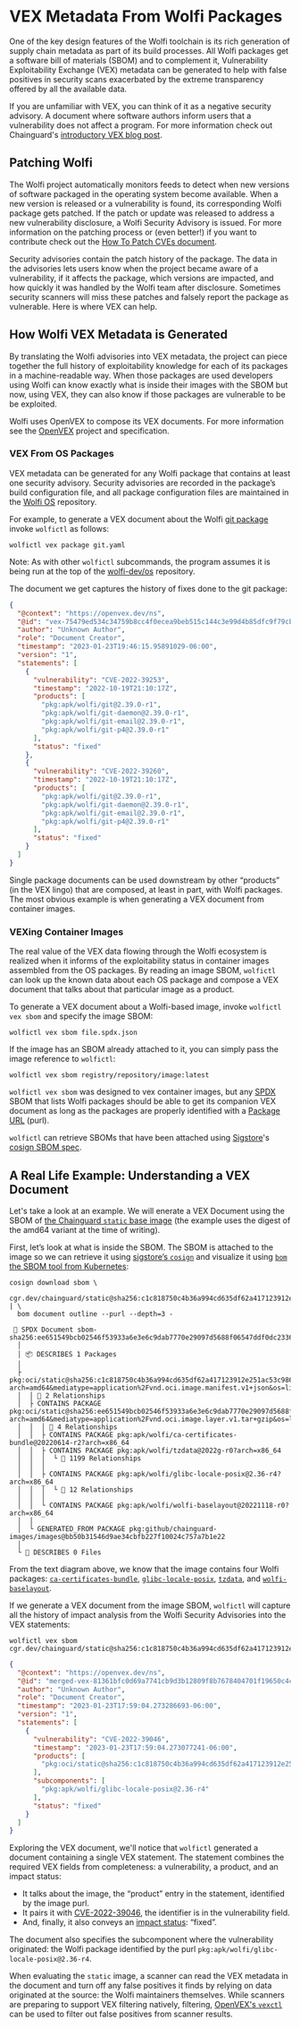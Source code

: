 # VEX Metadata From Wolfi Packages 

One of the key design features of the Wolfi toolchain is its rich generation
of supply chain metadata as part of its build processes. All Wolfi packages
get a software bill of materials (SBOM) and to complement it, Vulnerability
Exploitability Exchange (VEX) metadata can be generated to help with false
positives in security scans exacerbated by the extreme transparency offered
by all the available data.

If you are unfamiliar with VEX, you can think of it as a negative security
advisory. A document where software authors inform users that a vulnerability
does not affect a program. For more information check out Chainguard's
[introductory VEX blog post](https://www.chainguard.dev/unchained/understanding-the-promise-of-vex).

## Patching Wolfi

The Wolfi project automatically monitors feeds to detect when new versions of
software packaged in the operating system become available. When a new version
is released or a vulnerability is found, its corresponding Wolfi package gets
patched. If the patch or update was released to address a new vulnerability 
disclosure, a Wolfi Security Advisory is issued. For more information on 
the patching process or (even better!) if you want to contribute check out the
[How To Patch CVEs document](https://github.com/wolfi-dev/os/blob/main/HOW_TO_PATCH_CVES.md).

Security advisories contain the patch history of the package. The data in the
advisories lets users know when the project became aware of a vulnerability, if
it affects the package, which versions are impacted, and how quickly it was
handled by the Wolfi team after disclosure. Sometimes security scanners will
miss these patches and falsely report the package as vulnerable. Here is where
VEX can help.

## How Wolfi VEX Metadata is Generated

By translating the Wolfi advisories into VEX metadata, the project can piece
together the full history of exploitability knowledge for each of its packages
in a machine-readable way. When those packages are used developers using Wolfi
can know exactly what is inside their images with the SBOM but now, using VEX,
they can also know if those packages are vulnerable to be be exploited.

Wolfi uses OpenVEX to compose its VEX documents. For more information see
the [OpenVEX](https://openvex.dev) project and specification.

### VEX From OS Packages

VEX metadata can be generated for any Wolfi package that contains at least one
security advisory. Security advisories are recorded in the package’s build
configuration file, and all package configuration files are maintained in the
[Wolfi OS](https://github.com/wolfi-dev/os) repository.

For example, to generate a VEX document about the Wolfi
[git package](https://github.com/wolfi-dev/os/blob/main/git.yaml) invoke
`wolfictl` as follows:

```console
wolfictl vex package git.yaml
```

Note: As with other `wolfictl` subcommands, the program assumes it is being run
at the top of the [wolfi-dev/os](https://github.com/wolfi-dev/os) repository.

The document we get captures the history of fixes done to the git package:

```json
{
  "@context": "https://openvex.dev/ns",
  "@id": "vex-75479ed534c34759b8cc4f0ecea9beb515c144c3e99d4b85dfc9f79cb39c5138",
  "author": "Unknown Author",
  "role": "Document Creator",
  "timestamp": "2023-01-23T19:46:15.95891029-06:00",
  "version": "1",
  "statements": [
    {
      "vulnerability": "CVE-2022-39253",
      "timestamp": "2022-10-19T21:10:17Z",
      "products": [
        "pkg:apk/wolfi/git@2.39.0-r1",
        "pkg:apk/wolfi/git-daemon@2.39.0-r1",
        "pkg:apk/wolfi/git-email@2.39.0-r1",
        "pkg:apk/wolfi/git-p4@2.39.0-r1"
      ],
      "status": "fixed"
    },
    {
      "vulnerability": "CVE-2022-39260",
      "timestamp": "2022-10-19T21:10:17Z",
      "products": [
        "pkg:apk/wolfi/git@2.39.0-r1",
        "pkg:apk/wolfi/git-daemon@2.39.0-r1",
        "pkg:apk/wolfi/git-email@2.39.0-r1",
        "pkg:apk/wolfi/git-p4@2.39.0-r1"
      ],
      "status": "fixed"
    }
  ]
}
```

Single package documents can be used downstream by other “products” (in the VEX
lingo) that are composed, at least in part, with Wolfi packages. The most
obvious example is when generating a VEX document from container images.

### VEXing Container Images

The real value of the VEX data flowing through the Wolfi ecosystem is realized
when it informs of the exploitability status in container images assembled from
the OS packages. By reading an image SBOM, `wolfictl` can look up the known data
about each OS package and compose a VEX document that talks about that
particular image as a product.

To generate a VEX document about a Wolfi-based image, invoke `wolfictl vex sbom`
and specify the image SBOM:

```
wolfictl vex sbom file.spdx.json
```

If the image has an SBOM already attached to it, you can simply pass the image
reference to `wolfictl`:

```
wolfictl vex sbom registry/repository/image:latest
```

`wolfictl vex sbom` was designed to vex container images, but any
[SPDX](https://spdx.dev/) SBOM that lists Wolfi packages should be able to get
its companion VEX document as long as the packages are properly identified with
a [Package URL](https://github.com/package-url/purl-spec) (purl).

`wolfictl` can retrieve SBOMs that have been attached using
[Sigstore](https://sigstore.dev/)'s
[cosign SBOM spec](https://github.com/sigstore/cosign/blob/main/specs/SBOM_SPEC.md).

## A Real Life Example: Understanding a VEX Document

Let's take a look at an example. We will enerate a VEX Document using the SBOM
of [the Chainguard `static` base image](https://github.com/chainguard-images/images/tree/main/images/static)
(the example uses the digest of the amd64 variant at the time of writing).

First, let’s look at what is inside the SBOM. The SBOM is attached to the image
so we can retrieve it using [sigstore’s `cosign`](https://github.com/sigstore/cosign/)
and visualize it using
[`bom` the SBOM tool from Kubernetes](http://github.com/kubernetes-sigs/bom):


```console
cosign download sbom \
  cgr.dev/chainguard/static@sha256:c1c818750c4b36a994cd635df62a417123912e251ac53c9866e5794f2de3d073 | \
  bom document outline --purl --depth=3 -

 📂 SPDX Document sbom-sha256:ee651549bcb02546f53933a6e3e6c9dab7770e29097d5688f06547ddf0dc2336
  │ 
  │ 📦 DESCRIBES 1 Packages
  │ 
  ├ pkg:oci/static@sha256:c1c818750c4b36a994cd635df62a417123912e251ac53c9866e5794f2de3d073?arch=amd64&mediatype=application%2Fvnd.oci.image.manifest.v1+json&os=linux
  │  │ 🔗 2 Relationships
  │  ├ CONTAINS PACKAGE pkg:oci/static@sha256:ee651549bcb02546f53933a6e3e6c9dab7770e29097d5688f06547ddf0dc2336?arch=amd64&mediatype=application%2Fvnd.oci.image.layer.v1.tar+gzip&os=linux
  │  │  │ 🔗 4 Relationships
  │  │  ├ CONTAINS PACKAGE pkg:apk/wolfi/ca-certificates-bundle@20220614-r2?arch=x86_64
  │  │  ├ CONTAINS PACKAGE pkg:apk/wolfi/tzdata@2022g-r0?arch=x86_64 
  │  │  │  └ 🔗 1199 Relationships
  │  │  │ 
  │  │  ├ CONTAINS PACKAGE pkg:apk/wolfi/glibc-locale-posix@2.36-r4?arch=x86_64
  │  │  │  └ 🔗 12 Relationships
  │  │  │ 
  │  │  └ CONTAINS PACKAGE pkg:apk/wolfi/wolfi-baselayout@20221118-r0?arch=x86_64
  │  │ 
  │  └ GENERATED_FROM PACKAGE pkg:github/chainguard-images/images@bb50b31546d9ae34cbfb227f10024c757a7b1e22
  │ 
  └ 📄 DESCRIBES 0 Files

```

From the text diagram above, we know that the image contains four Wolfi
packages: 
[`ca-certificates-bundle`](https://github.com/wolfi-dev/os/blob/main/ca-certificates.yaml),
[`glibc-locale-posix`](https://github.com/wolfi-dev/os/blob/2925e13da033d01c2494ebda57a12c25b51dd13f/glibc.yaml#L415),
[`tzdata`](https://github.com/wolfi-dev/os/blob/main/tzdata.yaml),
and
[`wolfi-baselayout`](https://github.com/wolfi-dev/os/blob/main/wolfi-baselayout.yaml).

If we generate a VEX document from the image SBOM, `wolfictl` will capture all
the history of impact analysis from the Wolfi Security Advisories into the
VEX statements:

```console
wolfictl vex sbom cgr.dev/chainguard/static@sha256:c1c818750c4b36a994cd635df62a417123912e251ac53c9866e5794f2de3d073
```

```json
{
  "@context": "https://openvex.dev/ns",
  "@id": "merged-vex-81361bfc0d69a7741cb9d3b12809f8b7678404701f19650c4c680477155de373",
  "author": "Unknown Author",
  "role": "Document Creator",
  "timestamp": "2023-01-23T17:59:04.273286693-06:00",
  "version": "1",
  "statements": [
    {
      "vulnerability": "CVE-2022-39046",
      "timestamp": "2023-01-23T17:59:04.273077241-06:00",
      "products": [
        "pkg:oci/static@sha256:c1c818750c4b36a994cd635df62a417123912e251ac53c9866e5794f2de3d073?arch=amd64&mediaType=application%2Fvnd.oci.image.manifest.v1%2Bjson&os=linux"
      ],
      "subcomponents": [
        "pkg:apk/wolfi/glibc-locale-posix@2.36-r4"
      ],
      "status": "fixed"
    }
  ]
}

```

Exploring the VEX document, we'll notice that `wolfictl` generated a document
containing a single VEX statement. The statement combines the required VEX
fields from completeness: a vulnerability, a product, and an impact status:

- It talks about the image, the “product” entry in the statement, identified by the image purl.
- It pairs it with [CVE-2022-39046](https://nvd.nist.gov/vuln/detail/CVE-2022-39046),
the identifier is in the vulnerability field.
- And, finally, it also conveys an
[impact status](https://github.com/openvex/spec/blob/main/OPENVEX-SPEC.md#status-labels):
“fixed”.

The document also specifies the subcomponent where the vulnerability originated:
the Wolfi package identified by the purl `pkg:apk/wolfi/glibc-locale-posix@2.36-r4`.

When evaluating the `static` image, a scanner can read the VEX metadata in the
document and turn off any false positives it finds by relying on data originated
at the source: the Wolfi maintainers themselves. While scanners are preparing to
support VEX filtering natively, filtering, 
[OpenVEX's `vexctl`](https://github.com/openvex/vexctl) can be used to filter out
false positives from scanner results.


